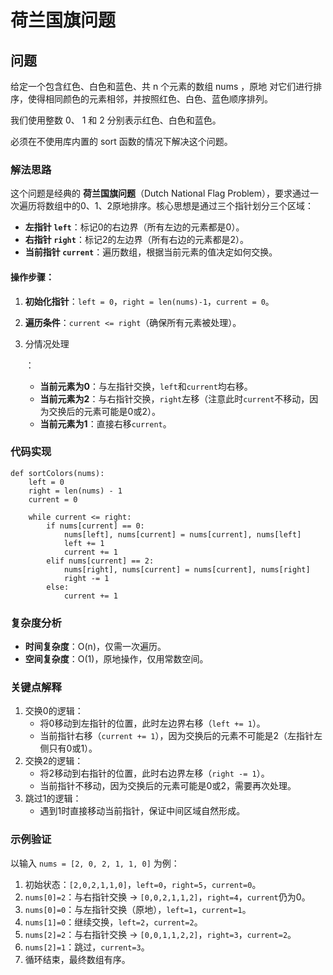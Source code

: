 # 荷兰国旗问题

## 问题

给定一个包含红色、白色和蓝色、共 n 个元素的数组 nums ，原地 对它们进行排序，使得相同颜色的元素相邻，并按照红色、白色、蓝色顺序排列。

我们使用整数 0、 1 和 2 分别表示红色、白色和蓝色。

必须在不使用库内置的 sort 函数的情况下解决这个问题。

### 解法思路

这个问题是经典的 **荷兰国旗问题**（Dutch National Flag Problem），要求通过一次遍历将数组中的0、1、2原地排序。核心思想是通过三个指针划分三个区域：

- **左指针 `left`**：标记0的右边界（所有左边的元素都是0）。
- **右指针 `right`**：标记2的左边界（所有右边的元素都是2）。
- **当前指针 `current`**：遍历数组，根据当前元素的值决定如何交换。

#### 操作步骤：

1. **初始化指针**：`left = 0`，`right = len(nums)-1`，`current = 0`。

2. **遍历条件**：`current <= right`（确保所有元素被处理）。

3. 分情况处理

   ：

   - **当前元素为0**：与左指针交换，`left`和`current`均右移。
   - **当前元素为2**：与右指针交换，`right`左移（注意此时`current`不移动，因为交换后的元素可能是0或2）。
   - **当前元素为1**：直接右移`current`。

### 代码实现

```
def sortColors(nums):
    left = 0 
    right = len(nums) - 1 
    current = 0 
    
    while current <= right:
        if nums[current] == 0:
            nums[left], nums[current] = nums[current], nums[left]
            left += 1 
            current += 1 
        elif nums[current] == 2:
            nums[right], nums[current] = nums[current], nums[right]
            right -= 1 
        else:
            current += 1 
```

### 复杂度分析

- **时间复杂度**：O(n)，仅需一次遍历。
- **空间复杂度**：O(1)，原地操作，仅用常数空间。

### 关键点解释

1. 交换0的逻辑：
   - 将0移动到左指针的位置，此时左边界右移（`left += 1`）。
   - 当前指针右移（`current += 1`），因为交换后的元素不可能是2（左指针左侧只有0或1）。
2. 交换2的逻辑：
   - 将2移动到右指针的位置，此时右边界左移（`right -= 1`）。
   - 当前指针不移动，因为交换后的元素可能是0或2，需要再次处理。
3. 跳过1的逻辑：
   - 遇到1时直接移动当前指针，保证中间区域自然形成。

### 示例验证

以输入 `nums = [2, 0, 2, 1, 1, 0]` 为例：

1. 初始状态：`[2,0,2,1,1,0]`，`left=0`，`right=5`，`current=0`。
2. `nums[0]=2`：与右指针交换 → `[0,0,2,1,1,2]`，`right=4`，`current`仍为0。
3. `nums[0]=0`：与左指针交换（原地），`left=1`，`current=1`。
4. `nums[1]=0`：继续交换，`left=2`，`current=2`。
5. `nums[2]=2`：与右指针交换 → `[0,0,1,1,2,2]`，`right=3`，`current=2`。
6. `nums[2]=1`：跳过，`current=3`。
7. 循环结束，最终数组有序。